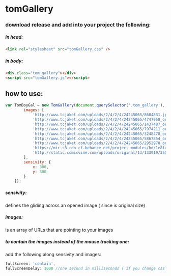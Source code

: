 # tomGallery


### download release and add into your project the following:
##### in head:
```html
<link rel="stylesheet" src="tomGallery.css" />
```
##### in body:
```html
<div class="tom_gallery"></div>
<script src="tomGallery.js"></script>
```
## how to use:

```javascript
var TomBoyGal = new TomGallery(document.querySelector('.tom_gallery'), {
        images: [
            'http://www.tcjaket.com/uploads/2/4/2/4/24245065/8604831.jpg',
            'http://www.tcjaket.com/uploads/2/4/2/4/24245065/4747958_orig.jpg',
            'http://www.tcjaket.com/uploads/2/4/2/4/24245065/1437487_orig.jpg',
            'http://www.tcjaket.com/uploads/2/4/2/4/24245065/7974211_orig.jpg',
            'http://www.tcjaket.com/uploads/2/4/2/4/24245065/3248478_orig.jpg',
            'http://www.tcjaket.com/uploads/2/4/2/4/24245065/5867854_orig.jpg',
            'http://www.tcjaket.com/uploads/2/4/2/4/24245065/2952978_orig.jpg',
            'https://mir-s3-cdn-cf.behance.net/project_modules/hd/1e8f4931765563.565f62d7c563a.jpg',
            'http://static.comicvine.com/uploads/original/13/133919/3508169-sarah_kerrigan___hots_12_by_erenor-d5y0142.jpg'
        ],
        sensivity: {
            x: 300,
            y: 300
        }
    });
```
##### sensivity:
defines the gliding across an opened image ( since is original size)
##### images:
is an array of URLs that are pointing to your images
##### to contain the images instead of the mouse tracking one:
add the following along sensivity and images:
```javascript
fullScreen: 'contain',
fullScreenDelay: 1000 //one second in milliseconds ( if you change css do the same accordingly here)
```
